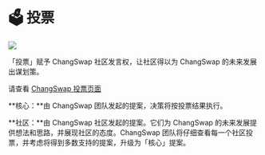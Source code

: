 # 🗳 投票



![](https://gblobkcdn.gitbook.com/assets%2F-MHREX7DHcljbY5IkjgJ%2F-MbAJ7hjqYMgdRh4iL8N%2F-MbAJEQBo-wvFjR3ufEo%2Fdocs%20masthead%20%281%29.png?alt=media&token=649c51f4-a67f-4782-a562-c372b4149918)

「投票」赋予 ChangSwap 社区发言权，让社区得以为 ChangSwap 的未来发展出谋划策。

请查看 [ChangSwap 投票页面](https://changswap.com/voting)

**核心：**由 ChangSwap 团队发起的提案，决策将按投票结果执行。

**社区：**由 ChangSwap 社区发起的提案。它们为 ChangSwap 的未来发展提供想法和思路，并展现社区的态度。ChangSwap 团队将仔细查看每一个社区投票，并考虑将得到多数支持的提案，升级为「核心」提案。

